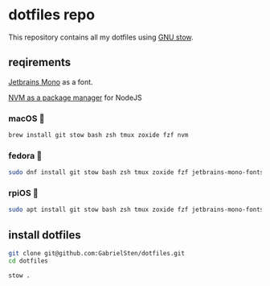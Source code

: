 # dotfiles repo

This repository contains all my dotfiles using [GNU stow](https://www.gnu.org/software/stow/).

## reqirements

[Jetbrains Mono](https://www.jetbrains.com/lp/mono/) as a font.

[NVM as a package manager](https://nodejs.org/en/download/package-manager) for NodeJS

### macOS 💼

```bash
brew install git stow bash zsh tmux zoxide fzf nvm
```

### fedora 🏡

```bash
sudo dnf install git stow bash zsh tmux zoxide fzf jetbrains-mono-fonts
```

### rpiOS 🧪

```bash
sudo apt install git stow bash zsh tmux zoxide fzf jetbrains-mono-fonts
```

## install dotfiles

```bash
git clone git@github.com:GabrielSten/dotfiles.git
cd dotfiles
```

```bash
stow .
```
